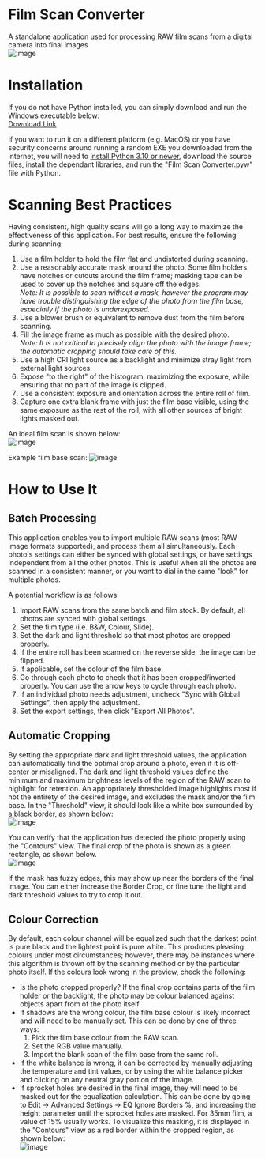 # Film Scan Converter
A standalone application used for processing RAW film scans from a digital camera into final images  
![image](https://github.com/user-attachments/assets/ed4f2e61-0fa0-404f-bdea-c34ea1925662)

# Installation
If you do not have Python installed, you can simply download and run the Windows executable below:  
[Download Link](https://www.dropbox.com/scl/fi/zq8qo2jtjipaxj235cg45/Film-Scan-Converter.exe?rlkey=qa9fkiy7h1svsi9ixnrz83pg5&e=2&st=43ddm53m&dl=0)

If you want to run it on a different platform (e.g. MacOS) or you have security concerns around running a random EXE you downloaded from the internet, you will need to [install Python 3.10 or newer](https://www.python.org/downloads/), download the source files, install the dependant libraries, and run the "Film Scan Converter.pyw" file with Python.

# Scanning Best Practices
Having consistent, high quality scans will go a long way to maximize the effectiveness of this application. For best results, ensure the following during scanning:
1. Use a film holder to hold the film flat and undistorted during scanning.
2. Use a reasonably accurate mask around the photo. Some film holders have notches or cutouts around the film frame; masking tape can be used to cover up the notches and square off the edges.  
_Note: It is possible to scan without a mask, however the program may have trouble distinguishing the edge of the photo from the film base, especially if the photo is underexposed._
3. Use a blower brush or equivalent to remove dust from the film before scanning.
4. Fill the image frame as much as possible with the desired photo.  
_Note: It is not critical to precisely align the photo with the image frame; the automatic cropping should take care of this._
5. Use a high CRI light source as a backlight and minimize stray light from external light sources.
6. Expose "to the right" of the histogram, maximizing the exposure, while ensuring that no part of the image is clipped.
7. Use a consistent exposure and orientation across the entire roll of film.
8. Capture one extra blank frame with just the film base visible, using the same exposure as the rest of the roll, with all other sources of bright lights masked out.

An ideal film scan is shown below:  
![image](https://github.com/user-attachments/assets/7aa530f8-f0b6-4345-bfed-0cb2fa739b9c)

Example film base scan:
![image](https://github.com/user-attachments/assets/667d2393-8ebf-469e-9b2d-888913c7b043)

# How to Use It
## Batch Processing
This application enables you to import multiple RAW scans (most RAW image formats supported), and process them all simultaneously. Each photo's settings can either be synced with global settings, or have settings independent from all the other photos. This is useful when all the photos are scanned in a consistent manner, or you want to dial in the same "look" for multiple photos.

A potential workflow is as follows:
1. Import RAW scans from the same batch and film stock. By default, all photos are synced with global settings.
2. Set the film type (i.e. B&W, Colour, Slide).
3. Set the dark and light threshold so that most photos are cropped properly.
4. If the entire roll has been scanned on the reverse side, the image can be flipped.
5. If applicable, set the colour of the film base.
6. Go through each photo to check that it has been cropped/inverted properly. You can use the arrow keys to cycle through each photo.
7. If an individual photo needs adjustment, uncheck "Sync with Global Settings", then apply the adjustment.
8. Set the export settings, then click "Export All Photos".

## Automatic Cropping
By setting the appropriate dark and light threshold values, the application can automatically find the optimal crop around a photo, even if it is off-center or misaligned. The dark and light threshold values define the minimum and maximum brightness levels of the region of the RAW scan to highlight for retention. An appropriately thresholded image highlights most if not the entirety of the desired image, and excludes the mask and/or the film base. In the "Threshold" view, it should look like a white box surrounded by a black border, as shown below:  
![image](https://github.com/user-attachments/assets/4a768370-e47c-48a8-b76f-8cd934c5d924)

You can verify that the application has detected the photo properly using the "Contours" view. The final crop of the photo is shown as a green rectangle, as shown below.  
![image](https://github.com/user-attachments/assets/fd3e44ec-31f6-4054-8ad6-28ee4ad2ae37)

If the mask has fuzzy edges, this may show up near the borders of the final image. You can either increase the Border Crop, or fine tune the light and dark threshold values to try to crop it out.

## Colour Correction
By default, each colour channel will be equalized such that the darkest point is pure black and the lightest point is pure white. This produces pleasing colours under most circumstances; however, there may be instances where this algorithm is thrown off by the scanning method or by the particular photo itself. If the colours look wrong in the preview, check the following:
- Is the photo cropped properly? If the final crop contains parts of the film holder or the backlight, the photo may be colour balanced against objects apart from of the photo itself.
- If shadows are the wrong colour, the film base colour is likely incorrect and will need to be manually set. This can be done by one of three ways:
  1. Pick the film base colour from the RAW scan.
  2. Set the RGB value manually.
  3. Import the blank scan of the film base from the same roll.
- If the white balance is wrong, it can be corrected by manually adjusting the temperature and tint values, or by using the white balance picker and clicking on any neutral gray portion of the image.
- If sprocket holes are desired in the final image, they will need to be masked out for the equalization calculation. This can be done by going to Edit -> Advanced Settings -> EQ Ignore Borders %, and increasing the height parameter until the sprocket holes are masked. For 35mm film, a value of 15% usually works. To visualize this masking, it is displayed in the "Contours" view as a red border within the cropped region, as shown below:  
![image](https://github.com/user-attachments/assets/41ef16e7-def5-4a36-9d6d-d7c685c5b1ab)
